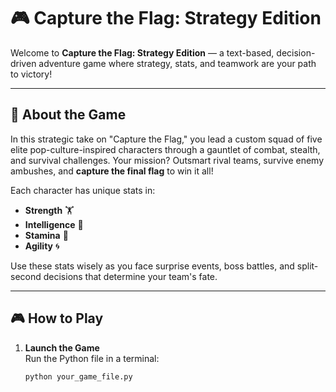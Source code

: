 # 🎮 Capture the Flag: Strategy Edition

Welcome to **Capture the Flag: Strategy Edition** — a text-based, decision-driven adventure game where strategy, stats, and teamwork are your path to victory!

---

## 🌟 About the Game

In this strategic take on "Capture the Flag," you lead a custom squad of five elite pop-culture-inspired characters through a gauntlet of combat, stealth, and survival challenges. Your mission? Outsmart rival teams, survive enemy ambushes, and **capture the final flag** to win it all!

Each character has unique stats in:
- **Strength** 🏋️
- **Intelligence** 🧠
- **Stamina** 💪
- **Agility** 🌀

Use these stats wisely as you face surprise events, boss battles, and split-second decisions that determine your team's fate.

---

## 🎮 How to Play

1. **Launch the Game**  
   Run the Python file in a terminal:
   ```bash
   python your_game_file.py
